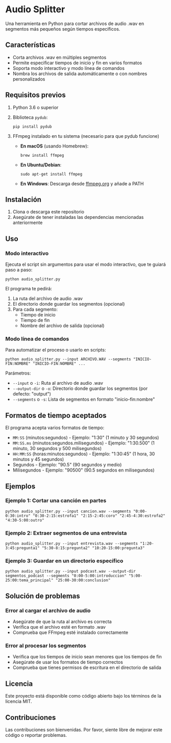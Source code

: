 # Audio Splitter

Una herramienta en Python para cortar archivos de audio .wav en segmentos más pequeños según tiempos específicos.

## Características

- Corta archivos .wav en múltiples segmentos
- Permite especificar tiempos de inicio y fin en varios formatos
- Soporta modo interactivo y modo línea de comandos
- Nombra los archivos de salida automáticamente o con nombres personalizados

## Requisitos previos

1. Python 3.6 o superior
2. Biblioteca `pydub`:
   ```
   pip install pydub
   ```
3. FFmpeg instalado en tu sistema (necesario para que pydub funcione)

   - **En macOS** (usando Homebrew):
     ```
     brew install ffmpeg
     ```
   - **En Ubuntu/Debian**:
     ```
     sudo apt-get install ffmpeg
     ```
   - **En Windows**: Descarga desde [ffmpeg.org](https://ffmpeg.org/download.html) y añade a PATH

## Instalación

1. Clona o descarga este repositorio
2. Asegúrate de tener instaladas las dependencias mencionadas anteriormente

## Uso

### Modo interactivo

Ejecuta el script sin argumentos para usar el modo interactivo, que te guiará paso a paso:

```
python audio_splitter.py
```

El programa te pedirá:
1. La ruta del archivo de audio .wav
2. El directorio donde guardar los segmentos (opcional)
3. Para cada segmento:
   - Tiempo de inicio
   - Tiempo de fin
   - Nombre del archivo de salida (opcional)

### Modo línea de comandos

Para automatizar el proceso o usarlo en scripts:

```
python audio_splitter.py --input ARCHIVO.WAV --segments "INICIO-FIN:NOMBRE" "INICIO-FIN:NOMBRE" ...
```

Parámetros:
- `--input` o `-i`: Ruta al archivo de audio .wav
- `--output-dir` o `-o`: Directorio donde guardar los segmentos (por defecto: "output")
- `--segments` o `-s`: Lista de segmentos en formato "inicio-fin:nombre"

## Formatos de tiempo aceptados

El programa acepta varios formatos de tiempo:

- `MM:SS` (minutos:segundos) - Ejemplo: "1:30" (1 minuto y 30 segundos)
- `MM:SS.ms` (minutos:segundos.milisegundos) - Ejemplo: "1:30.500" (1 minuto, 30 segundos y 500 milisegundos)
- `HH:MM:SS` (horas:minutos:segundos) - Ejemplo: "1:30:45" (1 hora, 30 minutos y 45 segundos)
- Segundos - Ejemplo: "90.5" (90 segundos y medio)
- Milisegundos - Ejemplo: "90500" (90.5 segundos en milisegundos)

## Ejemplos

### Ejemplo 1: Cortar una canción en partes

```
python audio_splitter.py --input cancion.wav --segments "0:00-0:30:intro" "0:30-2:15:estrofa1" "2:15-2:45:coro" "2:45-4:30:estrofa2" "4:30-5:00:outro"
```

### Ejemplo 2: Extraer segmentos de una entrevista

```
python audio_splitter.py --input entrevista.wav --segments "1:20-3:45:pregunta1" "5:30-8:15:pregunta2" "10:20-15:00:pregunta3"
```

### Ejemplo 3: Guardar en un directorio específico

```
python audio_splitter.py --input podcast.wav --output-dir segmentos_podcast --segments "0:00-5:00:introduccion" "5:00-25:00:tema_principal" "25:00-30:00:conclusion"
```

## Solución de problemas

### Error al cargar el archivo de audio
- Asegúrate de que la ruta al archivo es correcta
- Verifica que el archivo esté en formato .wav
- Comprueba que FFmpeg esté instalado correctamente

### Error al procesar los segmentos
- Verifica que los tiempos de inicio sean menores que los tiempos de fin
- Asegúrate de usar los formatos de tiempo correctos
- Comprueba que tienes permisos de escritura en el directorio de salida

## Licencia

Este proyecto está disponible como código abierto bajo los términos de la licencia MIT.

## Contribuciones

Las contribuciones son bienvenidas. Por favor, siente libre de mejorar este código o reportar problemas.
